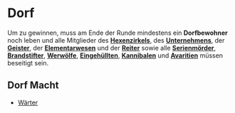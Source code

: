 # Dorf

Um zu gewinnen, muss am Ende der Runde mindestens ein **Dorfbewohner** noch leben und alle Mitglieder des [**Hexenzirkels**](./hexenzirkel.md), des [**Unternehmens**](./unternehmen.md), der [**Geister**](./geister.md), der [**Elementarwesen**](./elementarwesen.md) und der [**Reiter**](./reiter.md) sowie alle [**Serienmörder**](./serienmoerder.md), [**Brandstifter**](./brandstifter.md), [**Werwölfe**](./werwolf.md), [**Eingehüllten**](./eingehuellte.md), [**Kannibalen**](./kannibale.md) und [**Avaritien**](./avaritia.md) müssen beseitigt sein.

## Dorf Macht

- [Wärter](./waerter.md)
